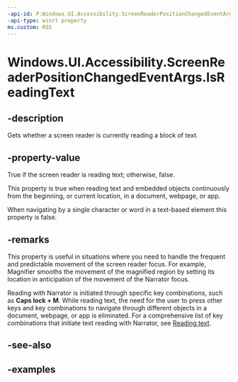 ```yaml
---
-api-id: P:Windows.UI.Accessibility.ScreenReaderPositionChangedEventArgs.IsReadingText
-api-type: winrt property
ms.custom: RS5
---
```


<!-- Property syntax.
public bool IsReadingText { get; }
-->

# Windows.UI.Accessibility.ScreenReaderPositionChangedEventArgs.IsReadingText

## -description

Gets whether a screen reader is currently reading a block of text.

## -property-value

True if the screen reader is reading text; otherwise, false.

This property is true when reading text and embedded objects continuously from the beginning, or current location, in a document, webpage, or app.

When navigating by a single character or word in a text-based element this property is false.

## -remarks

This property is useful in situations where you need to handle the frequent and predictable movement of the screen reader focus. For example, Magnifier smooths the movement of the magnified region by setting its location in anticipation of the movement of the Narrator focus.

Reading with Narrator is initiated through specific key combinations, such as **Caps lock + M**. While reading text, the need for the user to press other keys and key combinations to navigate through different objects in a document, webpage, or app is eliminated. For a comprehensive list of key combinations that initiate text reading with Narrator, see [Reading text](https://support.microsoft.com/en-us/help/22799).

## -see-also

## -examples

